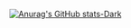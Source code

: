 [![Anurag's GitHub stats-Dark](https://github-readme-stats.vercel.app/api?username=kreadzs&show_icons=true&theme=dark#gh-dark-mode-only)](https://github.com/anuraghazra/github-readme-stats#gh-dark-mode-only)
